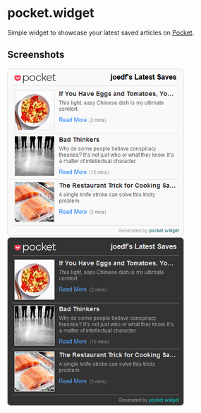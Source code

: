 # pocket.widget
 
Simple widget to showcase your latest saved articles on [Pocket](https://getpocket.com).

## Screenshots

![preview.png](preview.png)
![preview.dark.png](preview.dark.png)
